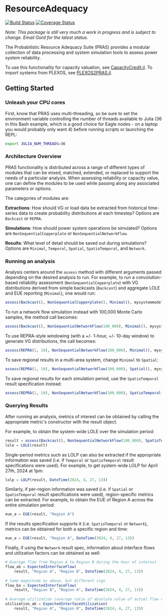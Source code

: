 # ResourceAdequacy

[![Build Status](https://travis-ci.org/NREL/ResourceAdequacy.jl.svg?branch=master)](https://travis-ci.org/NREL/ResourceAdequacy.jl)
[![Coverage Status](https://coveralls.io/repos/github/NREL/ResourceAdequacy.jl/badge.svg?branch=master)](https://coveralls.io/github/NREL/ResourceAdequacy.jl?branch=master)

_Note: This package is still very much a work in progress and is subject
to change. Email Gord for the latest status._

The Probabilistic Resource Adequacy Suite (PRAS) provides a modular collection
of data processing and system simulation tools to assess power system reliability.

To use this functionality for capacity valuation, see
[CapacityCredit.jl](https://github.com/NREL/CapacityCredit.jl).
To import systems from PLEXOS, see
[PLEXOS2PRAS.jl](https://github.com/NREL/PLEXOS2PRAS.jl).

## Getting Started

### Unleash your CPU cores

First, know that PRAS uses multi-threading, so be
sure to set the environment variable controlling the number of threads
available to Julia (36 in this Bash example, which is a good choice for
Eagle nodes - on a laptop you would probably only want 4) before running
scripts or launching the REPL:

```sh
export JULIA_NUM_THREADS=36
```

### Architecture Overview

PRAS functionality is distributed across a range of different types of
modules that can be mixed, matched, extended, or replaced to support the needs
of a particular analysis. When assessing reliability or capacity value, one can
define the modules to be used while passing along any associated parameters
or options.

The categories of modules are:

**Extractions**: How should VG or load data be extracted from historical
time-series data to create probability distributions at each timestep?
Options are `Backcast` or `REPRA`.

**Simulations**: How should power system operations be simulated?
Options are `NonSequentialCopperplate` or `NonSequentialNetworkFlow`.

**Results**: What level of detail should be saved out during simulations?
Options are `Minimal`, `Temporal`, `Spatial`, `SpatioTemporal`, and `Network`.

### Running an analysis

Analysis centers around the `assess` method with different arguments passed
depending on the desired analysis to run.
For example, to run a convolution-based reliability assessment
(`NonSequentialCopperplate`) with VG distributions derived from simple
backcasts (`Backcast`) and aggregate LOLE and EUE reporting (`Minimal`),
one would run:

```julia
assess(Backcast(), NonSequentialCopperplate(), Minimal(), mysystemmodel)
```

To run a network flow simulation instead with 100,000 Monte Carlo samples,
the method call becomes:

```julia
assess(Backcast(), NonSequentialNetworkFlow(100_000), Minimal(), mysystemmodel)
```

To use REPRA-style windowing (with a +/- 1-hour, +/- 10-day window)
to generate VG distributions, the call becomes:

```julia
assess(REPRA(1, 10), NonSequentialNetworkFlow(100_000), Minimal(), mysystemmodel)
```

To save regional results in a multi-area system, change `Minimal` to `Spatial`:
```julia
assess(REPRA(1, 10), NonSequentialNetworkFlow(100_000), Spatial(), mysystemmodel)
```

To save regional results for each simulation period, use the `SpatioTemporal`
result specification instead:
```julia
assess(REPRA(1, 10), NonSequentialNetworkFlow(100_000), SpatioTemporal(), mysystemmodel)
```

### Querying Results

After running an analysis, metrics of interest can be obtained by calling the
appropriate metric's constructor with the result object.

For example, to obtain the system-wide LOLE over the simulation period:

```julia
result = assess(Backcast(), NonSequentialNetworkFlow(100_000), SpatioTemporal(), mysystemmodel)
lole = LOLE(result)
```
Single-period metrics such as LOLP can also be extracted if the appropriate
information was saved (i.e. if `Temporal` or `SpatioTemporal` result
specifications were used). For example, to get system-wide LOLP for April 27th,
2024 at 1pm:

```julia
lolp = LOLP(result, DateTime(2024, 4, 27, 13))
```

Similarly, if per-region information was saved (i.e. if `Spatial` or
`SpatioTemporal` result specifications were used), region-specific metrics
can be extracted. For example, to obtain the EUE of Region A across the entire
simulation period:

```julia
eue_a = EUE(result, "Region A")
```

If the results specification supports it (i.e. `SpatioTemporal` or `Network`),
metrics can be obtained for both a specific region and time:

```julia
eue_a = EUE(result, "Region A", DateTime(2024, 4, 27, 13))
```

Finally, if using the `Network` result spec, information about interface flows
and utilization factors can be obtained as well:

```julia
# Average flow from Region A to Region B during the hour of interest
flow_ab = ExpectedInterfaceFlow(
    result, "Region A", "Region B", DateTime(2024, 4, 27, 13))
    
# Same magnitude as above, but different sign
flow_ba = ExpectedInterfaceFlow(
    result, "Region B", "Region A", DateTime(2024, 4, 27, 13))
    
# Average utilization (average ratio of absolute value of actual flow vs maximum possible after outages)
utilization_ab = ExpectedInterfaceUtilization(
    result, "Region A", "Region B", DateTime(2024, 4, 27, 13))
```
